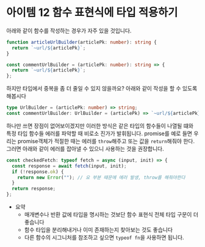 # 아이템 12 함수 표현식에 타입 적용하기

아래와 같이 함수를 작성하는 경우가 자주 있을 것입니다.

```typescript
function articleUrlBuilder(articlePk: number): string {
  return `~url/${articlePk}`;
}

const commentUrlBuilder = (articlePk: number): string => {
  return `~url/${articlePk}`;
};
```

하지만 타입에서 중복을 좀 더 줄일 수 있지 않을까요? 아래와 같이 작성을 할 수 있도록 해봅시다

```typescript
type UrlBuilder = (articlePk: number) => string;
const commentUrlBuilder: UrlBuilder = (articlePk) => `~url/${articlePk}`;
```

하나만 쓰면 장점이 없어보이겠지만 이러한 방식은 같은 타입의 함수들이 나열될 떄와 특정 타입 함수들 에러를 파악할 때 비로소 진가가 발휘됩니다. promise를 예로 들면 우리는 promise객체가 적절한 때는 에러를 `throw`해주고 또는 값을 `return`해줘야 한다. 그러면 아래와 같이 에러를 잡아낼 수 있으니 사용하는 것을 권장합니다.

```typescript
const checkedFetch: typeof fetch = async (input, init) => {
  const response = await fetch(input, init);
  if (!response.ok) {
    return new Error(""); // 요 부분 때문에 에러 발생, throw를 해줘야한다
  }
  return response;
};
```

- 요약
  - 매개변수나 반환 값에 타입을 명시하는 것보단 함수 표현식 전체 타입 구문이 더 좋습니다
  - 함수 타입을 분리해내거나 이미 존재하는지 찾아보는 것도 좋습니다
  - 다른 함수의 시그니처를 참조하고 싶으면 `typeof fn`을 사용하면 됩니다.
